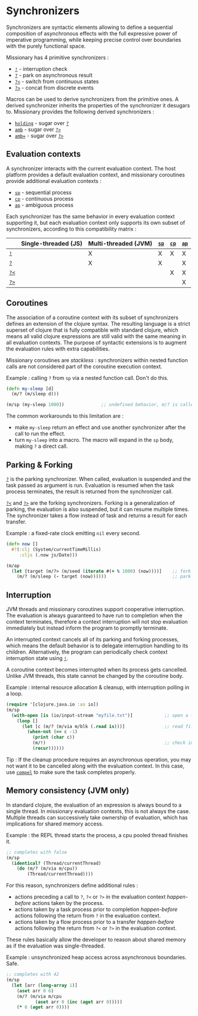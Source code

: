 # Synchronizers

Synchronizers are syntactic elements allowing to define a sequential composition of asynchronous effects with the full
expressive power of imperative programming, while keeping precise control over boundaries with the purely functional
space.

Missionary has 4 primitive synchronizers :
* [`!`](/api/missionary.core/!.html) - interruption check
* [`?`](/api/missionary.core/_.html) - park on asynchronous result
* [`?<`](/api/missionary.core/_<.html) - switch from continuous states
* [`?>`](/api/missionary.core/_>.html) - concat from discrete events

Macros can be used to derive synchronizers from the primitive ones. A derived synchronizer inherits the properties of
the synchronizer it desugars to. Missionary provides the following derived synchronizers :
* [`holding`](/api/missionary.core/holding.html) - sugar over [`?`](/api/missionary.core/_.html)
* [`amb`](/api/missionary.core/amb.html) - sugar over [`?>`](/api/missionary.core/_>.html)
* [`amb=`](/api/missionary.core/amb%3D.html) - sugar over [`?>`](/api/missionary.core/_>.html)

## Evaluation contexts
A synchronizer interacts with the current evaluation context. The host platform provides a default evaluation context,
and missionary coroutines provide additional evaluation contexts :
* [`sp`](/api/missionary.core/sp.html) - sequential process
* [`cp`](/api/missionary.core/cp.html) - continuous process
* [`ap`](/api/missionary.core/ap.html) - ambiguous process

Each synchronizer has the same behavior in every evaluation context supporting it, but each evaluation context only
supports its own subset of synchronizers, according to this compatibility matrix :

|                                      | Single-threaded (JS) | Multi-threaded (JVM) | [`sp`](/api/missionary.core/sp.html) | [`cp`](/api/missionary.core/cp.html) | [`ap`](/api/missionary.core/ap.html) |
|--------------------------------------|----------------------|----------------------|--------------------------------------|--------------------------------------|--------------------------------------|
| [`!`](/api/missionary.core/!.html)   |                      | X                    | X                                    | X                                    | X                                    |
| [`?`](/api/missionary.core/_.html)   |                      | X                    | X                                    |                                      | X                                    |
| [`?<`](/api/missionary.core/_<.html) |                      |                      |                                      | X                                    | X                                    |
| [`?>`](/api/missionary.core/_>.html) |                      |                      |                                      |                                      | X                                    |

## Coroutines
The association of a coroutine context with its subset of synchronizers defines an extension of the clojure syntax. The
resulting language is a strict superset of clojure that is fully compatible with standard clojure, which means all
valid clojure expressions are still valid with the same meaning in all evaluation contexts. The purpose of syntactic
extensions is to augment the evaluation rules with extra capabilities.

Missionary coroutines are *stackless* : synchronizers within nested function calls are not considered part of the
coroutine execution context.

Example : calling `?` from `sp` via a nested function call. Don't do this.
```clojure
(defn my-sleep [d]
  (m/? (m/sleep d)))

(m/sp (my-sleep 1000))              ;; undefined behavior, m/? is called from a nested function
```

The common workarounds to this limitation are :
* make `my-sleep` return an effect and use another synchronizer after the call to run the effect.
* turn `my-sleep` into a macro. The macro will expand in the `sp` body, making `?` a direct call.

## Parking & Forking
[`?`](/api/missionary.core/_.html) is the parking synchronizer. When called, evaluation is suspended and the task
passed as argument is run. Evaluation is resumed when the task process terminates, the result is returned from the
synchronizer call.

[`?<`](/api/missionary.core/_<.html) and [`?>`](/api/missionary.core/_>.html) are the forking synchronizers. Forking is
a generalization of parking, the evaluation is also suspended, but it can resume multiple times. The synchronizer takes
a flow instead of task and returns a result for each transfer.

Example : a fixed-rate clock emitting `nil` every second.
```clojure
(defn now []
  #?(:clj (System/currentTimeMillis)
     :cljs (.now js/Date)))

(m/ap
  (let [target (m/?> (m/seed (iterate #(+ % 1000) (now))))]    ;; fork on an infinite sequence of timestamps
    (m/? (m/sleep (- target (now))))))                         ;; park on a sleep for each timestamp
```

## Interruption
JVM threads and missionary coroutines support cooperative interruption. The evaluation is always guaranteed to have run
to completion when the context terminates, therefore a context interruption will not stop evaluation immediately but
instead inform the program to promptly terminate.

An interrupted context cancels all of its parking and forking processes, which means the default behavior is to delegate
interruption handling to its children. Alternatively, the program can periodically check context interruption state
using [`!`](/api/missionary.core/!.html).

A coroutine context becomes interrupted when its process gets cancelled. Unlike JVM threads, this state cannot be
changed by the coroutine body.

Example : internal resource allocation & cleanup, with interruption polling in a loop.
```clojure
(require '[clojure.java.io :as io])
(m/sp
  (with-open [is (io/input-stream "myfile.txt")]            ;; open a file and close it before completing
    (loop []
      (let [c (m/? (m/via m/blk (.read is)))]               ;; read file asynchronously
        (when-not (== c -1)
          (print (char c))
          (m/!)                                             ;; check interruption state
          (recur))))))
```

Tip : If the cleanup procedure requires an asynchronous operation, you may not want it to be cancelled along with the
evaluation context. In this case, use [`compel`](/api/missionary.core/compel.html) to make sure the task completes properly.

## Memory consistency (JVM only)
In standard clojure, the evaluation of an expression is always bound to a single thread. In missionary evaluation
contexts, this is not always the case. Multiple threads can successively take ownership of evaluation, which has
implications for shared memory access.

Example : the REPL thread starts the process, a cpu pooled thread finishes it.
```clojure
;; completes with false
(m/sp
  (identical? (Thread/currentThread)
    (do (m/? (m/via m/cpu))
        (Thread/currentThread))))
```

For this reason, synchronizers define additional rules :
* actions preceding a call to `?`, `?<` or `?>` in the evaluation context *happen-before* actions taken by the process.
* actions taken by a task process prior to completion *happen-before* actions following the return from `?` in the evaluation context.
* actions taken by a flow process prior to a transfer *happen-before* actions following the return from `?<` or `?>` in the evaluation context.

These rules basically allow the developer to reason about shared memory as if the evaluation was single-threaded.

Example : unsynchronized heap access across asynchronous boundaries. Safe.
```clojure
;; completes with 42
(m/sp
  (let [arr (long-array 1)]
    (aset arr 0 6)
    (m/? (m/via m/cpu
           (aset arr 0 (inc (aget arr 0)))))
    (* 6 (aget arr 0))))
```
